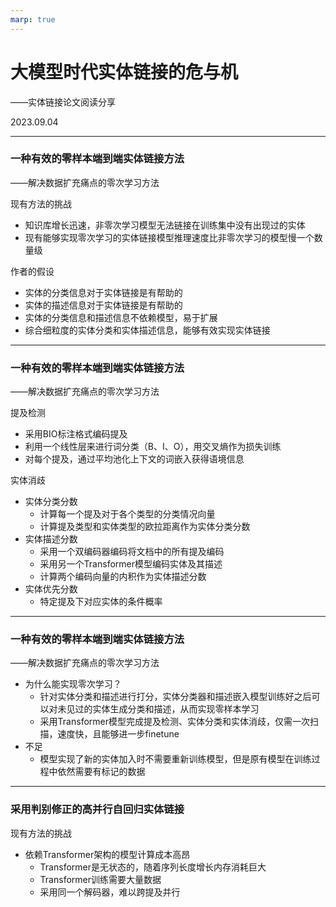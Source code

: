 ```yaml
---
marp: true
---
```


# 大模型时代实体链接的危与机

——实体链接论文阅读分享

2023.09.04

---

### 一种有效的零样本端到端实体链接方法

——解决数据扩充痛点的零次学习方法

现有方法的挑战
* 知识库增长迅速，非零次学习模型无法链接在训练集中没有出现过的实体
* 现有能够实现零次学习的实体链接模型推理速度比非零次学习的模型慢一个数量级

作者的假设
* 实体的分类信息对于实体链接是有帮助的
* 实体的描述信息对于实体链接是有帮助的
* 实体的分类信息和描述信息不依赖模型，易于扩展
* 综合细粒度的实体分类和实体描述信息，能够有效实现实体链接

---


### 一种有效的零样本端到端实体链接方法

——解决数据扩充痛点的零次学习方法

提及检测
* 采用BIO标注格式编码提及
* 利用一个线性层来进行词分类（B、I、O），用交叉熵作为损失训练
* 对每个提及，通过平均池化上下文的词嵌入获得语境信息

实体消歧
* 实体分类分数
  * 计算每一个提及对于各个类型的分类情况向量
  * 计算提及类型和实体类型的欧拉距离作为实体分类分数
* 实体描述分数
  * 采用一个双编码器编码将文档中的所有提及编码
  * 采用另一个Transformer模型编码实体及其描述
  * 计算两个编码向量的内积作为实体描述分数
* 实体优先分数
  * 特定提及下对应实体的条件概率


---


### 一种有效的零样本端到端实体链接方法

——解决数据扩充痛点的零次学习方法

* 为什么能实现零次学习？
  * 针对实体分类和描述进行打分，实体分类器和描述嵌入模型训练好之后可以对未见过的实体生成分类和描述，从而实现零样本学习
  * 采用Transformer模型完成提及检测、实体分类和实体消歧，仅需一次扫描，速度快，且能够进一步finetune
* 不足
  * 模型实现了新的实体加入时不需要重新训练模型，但是原有模型在训练过程中依然需要有标记的数据


---

### 采用判别修正的高并行自回归实体链接

现有方法的挑战
* 依赖Transformer架构的模型计算成本高昂
  * Transformer是无状态的，随着序列长度增长内存消耗巨大
  * Transformer训练需要大量数据
  * 采用同一个解码器，难以跨提及并行

